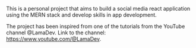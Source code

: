 This is a personal project that aims to build a social media react application using the MERN stack and develop skills in app development.

The project has been inspired from one of the tutorials from the YouTube channel @LamaDev. Link to the channel: https://www.youtube.com/@LamaDev.
